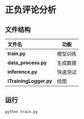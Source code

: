 # 正负评论分析

## 文件结构

| 文件名                 | 功能     |
| :--------------------- | -------- |
| **train.py**           | 模型训练 |
| **data_process.py**    | 生成数据 |
| **inference.py**       | 快速测试 |
| **iTrainingLogger.py** | 绘图     |

## 运行
```
python train.py
```